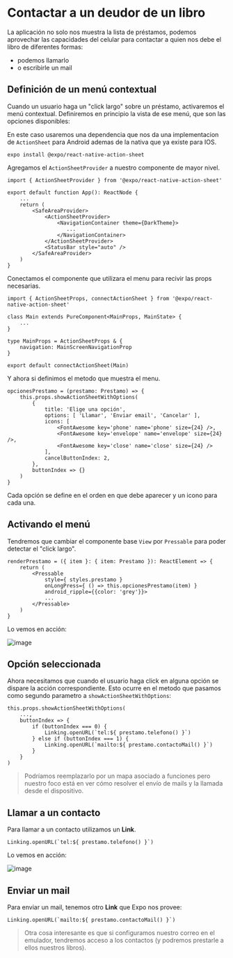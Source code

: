 # Contactar a un deudor de un libro

La aplicación no solo nos muestra la lista de préstamos, podemos aprovechar las capacidades del celular para contactar a quien nos debe el libro de diferentes formas:

- podemos llamarlo
- o escribirle un mail

## Definición de un menú contextual

Cuando un usuario haga un "click largo" sobre un préstamo, activaremos el menú contextual. Definiremos en principio la vista de ese menú, que son las opciones disponibles:

En este caso usaremos una dependencia que nos da una implementacion de `ActionSheet` para Android ademas de la nativa que ya existe para IOS.

```console
expo install @expo/react-native-action-sheet
```

Agregamos el `ActionSheetProvider` a nuestro componente de mayor nivel.

```tsx
import { ActionSheetProvider } from '@expo/react-native-action-sheet'

export default function App(): ReactNode {
    ...
    return (
        <SafeAreaProvider>
            <ActionSheetProvider>
                <NavigationContainer theme={DarkTheme}>
                   ...
                </NavigationContainer>
            </ActionSheetProvider>
            <StatusBar style="auto" />
        </SafeAreaProvider>
    )
}
```
Conectamos el componente que utilizara el menu para recivir las props necesarias.
```tsx
import { ActionSheetProps, connectActionSheet } from '@expo/react-native-action-sheet'

class Main extends PureComponent<MainProps, MainState> {
    ...
}

type MainProps = ActionSheetProps & {
    navigation: MainScreenNavigationProp
}

export default connectActionSheet(Main)
```

Y ahora si definimos el metodo que muestra el menu.

```tsx
opcionesPrestamo = (prestamo: Prestamo) => {
    this.props.showActionSheetWithOptions(
        {
            title: 'Elige una opción',
            options: [ 'Llamar', 'Enviar email', 'Cancelar' ],
            icons: [
                <FontAwesome key='phone' name='phone' size={24} />,
                <FontAwesome key='envelope' name='envelope' size={24} />,
                <FontAwesome key='close' name='close' size={24} />
            ],
            cancelButtonIndex: 2,
        },
        buttonIndex => {}
    )
}
```

Cada opción se define en el orden en que debe aparecer y un icono para cada una.

## Activando el menú

Tendremos que cambiar el componente base `View` por `Pressable` para poder detectar el "click largo".

```tsx
renderPrestamo = ({ item }: { item: Prestamo }): ReactElement => {
    return (
        <Pressable
            style={ styles.prestamo }
            onLongPress={ () => this.opcionesPrestamo(item) }
            android_ripple={{color: 'grey'}}>
            ...
        </Pressable>
    )
}
```

Lo vemos en acción:

![image](../images/menuActivado.png)

## Opción seleccionada

Ahora necesitamos que cuando el usuario haga click en alguna opción se dispare la acción correspondiente. Esto ocurre en el metodo que pasamos como segundo parametro a `showActionSheetWithOptions`:

```tsx
this.props.showActionSheetWithOptions(
    ...,
    buttonIndex => {
        if (buttonIndex === 0) {
            Linking.openURL(`tel:${ prestamo.telefono() }`)
        } else if (buttonIndex === 1) {
            Linking.openURL(`mailto:${ prestamo.contactoMail() }`)
        }
    }
)
```

>Podríamos reemplazarlo por un mapa asociado a funciones pero nuestro foco está en ver cómo resolver el envío de mails y la llamada desde el dispositivo.

## Llamar a un contacto

Para llamar a un contacto utilizamos un **Link**. 

```tsx
Linking.openURL(`tel:${ prestamo.telefono() }`)
```

Lo vemos en acción:

![image](../images/llamando.png)

## Enviar un mail

Para enviar un mail, tenemos otro **Link** que Expo nos provee:

```tsx
Linking.openURL(`mailto:${ prestamo.contactoMail() }`)
```

>Otra cosa interesante es que si configuramos nuestro correo en el emulador, tendremos acceso a los contactos (y podremos prestarle a ellos nuestros libros).
